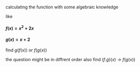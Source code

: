 calculating the function with some algebraic knowledge

like 

#### $f(x) = x^2 + 2x$
#### $g(x) = x + 2$

 find $g(f(x))$  or  $f(g(x))$

 the question might be in diffrent order also
 find $(f . g)(x)$ -> $f(g(x))$
 
 